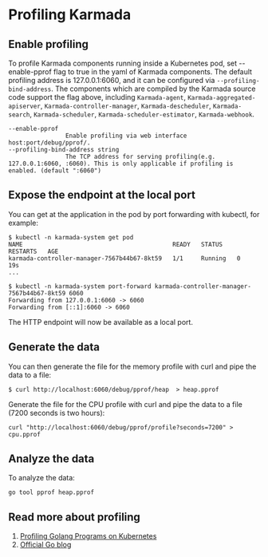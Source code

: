 # Profiling Karmada

## Enable profiling

To profile Karmada components running inside a Kubernetes pod, set --enable-pprof flag to true in the yaml of Karmada components. 
The default profiling address is 127.0.0.1:6060, and it can be configured via `--profiling-bind-address`.
The components which are compiled by the Karmada source code support the flag above, including `Karmada-agent`, `Karmada-aggregated-apiserver`, `Karmada-controller-manager`, `Karmada-descheduler`, `Karmada-search`, `Karmada-scheduler`, `Karmada-scheduler-estimator`, `Karmada-webhook`.

```
--enable-pprof                                                                                                                                                                
                Enable profiling via web interface host:port/debug/pprof/.
--profiling-bind-address string                                                                                                                                               
                The TCP address for serving profiling(e.g. 127.0.0.1:6060, :6060). This is only applicable if profiling is enabled. (default ":6060")

```

## Expose the endpoint at the local port

You can get at the application in the pod by port forwarding with kubectl, for example:

```shell
$ kubectl -n karmada-system get pod
NAME                                          READY   STATUS    RESTARTS   AGE
karmada-controller-manager-7567b44b67-8kt59   1/1     Running   0          19s
...
```

```shell
$ kubectl -n karmada-system port-forward karmada-controller-manager-7567b44b67-8kt59 6060
Forwarding from 127.0.0.1:6060 -> 6060
Forwarding from [::1]:6060 -> 6060
```

The HTTP endpoint will now be available as a local port.

## Generate the data

You can then generate the file for the memory profile with curl and pipe the data to a file:

```shell
$ curl http://localhost:6060/debug/pprof/heap  > heap.pprof
```

Generate the file for the CPU profile with curl and pipe the data to a file (7200 seconds is two hours):

```shell
curl "http://localhost:6060/debug/pprof/profile?seconds=7200" > cpu.pprof
```

## Analyze the data

To analyze the data:

```shell
go tool pprof heap.pprof
```

## Read more about profiling

1. [Profiling Golang Programs on Kubernetes](https://danlimerick.wordpress.com/2017/01/24/profiling-golang-programs-on-kubernetes/)
2. [Official Go blog](https://blog.golang.org/pprof)